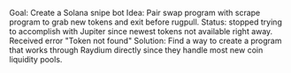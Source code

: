 Goal: Create a Solana snipe bot
Idea: Pair swap program with scrape program to grab new tokens and exit before rugpull. 
Status: stopped trying to accomplish with Jupiter since newest tokens not available right away. Received error "Token not found"
Solution: Find a way to create a program that works through Raydium directly since they handle most new coin liquidity pools. 
